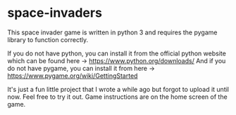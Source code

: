 # space-invaders

This space invader game is written in python 3 and requires the pygame library to function correctly. 

If you do not have python, you can install it from the official python website which can be found here -> https://www.python.org/downloads/
And if you do not have pygame, you can install it from here -> https://www.pygame.org/wiki/GettingStarted

It's just a fun little project that I wrote a while ago but forgot to upload it until now. Feel free to try it out. Game instructions are on the home screen of the game.
